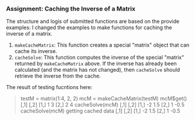 ### Assignment: Caching the Inverse of a Matrix

The structure and logis of submitted functions are based on the provide examples: I changed the examples to make functions for caching the inverse of a matrix.

1.  `makeCacheMatrix`: This function creates a special "matrix" object that can cache its inverse.
2.  `cacheSolve`: This function computes the inverse of the special
    "matrix" returned by `makeCacheMatrix` above. If the inverse has
    already been calculated (and the matrix has not changed), then
    `cacheSolve` should retrieve the inverse from the cache.

The result of testing fucntions here:

> testM = matrix(1:4, 2, 2)
> mcM = makeCacheMatrix(testM)
> mcM$get()
      [,1] [,2]
[1,]    1    3
[2,]    2    4
> cacheSolve(mcM)
      [,1] [,2]
[1,]   -2  1.5
[2,]    1 -0.5
> cacheSolve(mcM)
getting cached data
      [,1] [,2]
[1,]   -2  1.5
[2,]    1 -0.5
